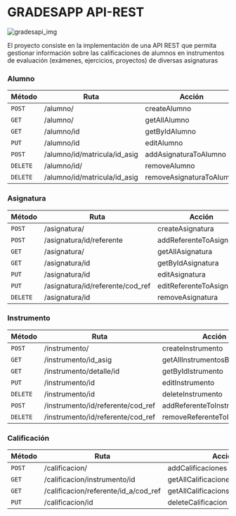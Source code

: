 # GRADESAPP API-REST
![gradesapi_img](https://github.com/SebastianMillan/Project-GRADESAPI/assets/114216417/7536c52d-d817-43e8-8c6c-5eb32e005702)

El proyecto consiste en la implementación de una API REST que permita gestionar información sobre las calificaciones de alumnos en instrumentos de evaluación (exámenes, ejercicios, proyectos) de diversas asignaturas

### Alumno

| Método     | Ruta                               | Acción                                                  |
|------------|-----------------------------------|---------------------------------------------------------|
| `POST`     | /alumno/                        | createAlumno |
| `GET`     | /alumno/                        | getAllAlumno |
| `GET`     | /alumno/id                        | getByIdAlumno |
| `PUT`     | /alumno/id                       | editAlumno |
| `POST`     | /alumno/id/matricula/id_asig                        | addAsignaturaToAlumno |
| `DELETE`     | /alumno/id/                       | removeAlumno |
| `DELETE`     | /alumno/id/matricula/id_asig                        | removeAsignaturaToAlumno |


### Asignatura

| Método     | Ruta                               | Acción                                                  |
|------------|-----------------------------------|---------------------------------------------------------|
| `POST`     | /asignatura/                        | createAsignatura |
| `POST`     | /asignatura/id/referente                        | addReferenteToAsignatura |
| `GET`     | /asignatura/                      | getAllAsignatura |
| `GET`     | /asignatura/id                       | getByIdAsignatura |
| `PUT`     | /asignatura/id                        | editAsignatura |
| `PUT`     | /asignatura/id/referente/cod_ref                     | editReferenteToAsignatura |
| `DELETE`     | /asignatura/id                        | removeAsignatura |

### Instrumento

| Método     | Ruta                               | Acción                                                  |
|------------|-----------------------------------|---------------------------------------------------------|
| `POST`     | /instrumento/                        | createInstrumento |
| `GET`     | /instrumento/id_asig                        | getAllInstrumentosByAsig |
| `GET`     | /instrumento/detalle/id                     | getByIdIstrumento |
| `PUT`     | /instrumento/id                       | editInstrumento |
| `DELETE`     | /instrumento/id                       | deleteInstrumento |
| `POST`     | /instrumento/id/referente/cod_ref                   | addReferenteToInstrumento |
| `DELETE`     | /instrumento/id/referente/cod_ref                        | removeReferenteToInstrumento |

### Calificación

| Método     | Ruta                               | Acción                                                  |
|------------|-----------------------------------|---------------------------------------------------------|
| `POST`     | /calificacion/                        | addCalificaciones |
| `GET`     | /calificacion/instrumento/id                        | getAllCalificacionesToInstrumento |
| `GET`     | /calificacion/referente/id_a/cod_ref                        | getAllCalificacionsToAlumno |
| `PUT`     | /calificacion/id                       | deleteCalificacion |

